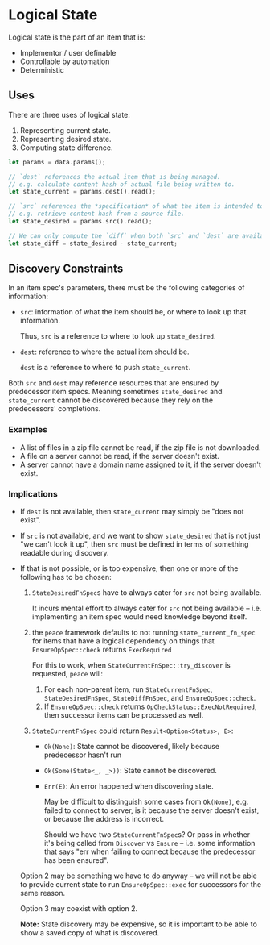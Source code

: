 # Logical State

Logical state is the part of an item that is:

* Implementor / user definable
* Controllable by automation
* Deterministic

## Uses

There are three uses of logical state:

1. Representing current state.
2. Representing desired state.
3. Computing state difference.

```rust ,ignore
let params = data.params();

// `dest` references the actual item that is being managed.
// e.g. calculate content hash of actual file being written to.
let state_current = params.dest().read();

// `src` references the *specification* of what the item is intended to be.
// e.g. retrieve content hash from a source file.
let state_desired = params.src().read();

// We can only compute the `diff` when both `src` and `dest` are available.
let state_diff = state_desired - state_current;
```

## Discovery Constraints

In an item spec's parameters, there must be the following categories of information:

* `src`: information of what the item should be, or where to look up that information.

    Thus, `src` is a reference to where to look up `state_desired`.

* `dest`: reference to where the actual item should be.

    `dest` is a reference to where to push `state_current`.

Both `src` and `dest` may reference resources that are ensured by predecessor item specs. Meaning sometimes `state_desired` and `state_current` cannot be discovered because they rely on the predecessors' completions.

### Examples

* A list of files in a zip file cannot be read, if the zip file is not downloaded.
* A file on a server cannot be read, if the server doesn't exist.
* A server cannot have a domain name assigned to it, if the server doesn't exist.

### Implications

* If `dest` is not available, then `state_current` may simply be "does not exist".
* If `src` is not available, and we want to show `state_desired` that is not just "we can't look it up", then `src` must be defined in terms of something readable during discovery.
* If that is not possible, or is too expensive, then one or more of the following has to be chosen:

    1. `StateDesiredFnSpec`s have to always cater for `src` not being available.

        It incurs mental effort to always cater for `src` not being available &ndash; i.e. implementing an item spec would need knowledge beyond itself.

    2. the `peace` framework defaults to not running `state_current_fn_spec` for items that have a logical dependency on things that `EnsureOpSpec::check` returns `ExecRequired`

        For this to work, when `StateCurrentFnSpec::try_discover` is requested, `peace` will:

        1. For each non-parent item, run `StateCurrentFnSpec`, `StateDesiredFnSpec`, `StateDiffFnSpec`, and `EnsureOpSpec::check`.
        2. If `EnsureOpSpec::check` returns `OpCheckStatus::ExecNotRequired`, then successor items can be processed as well.

    3. `StateCurrentFnSpec` could return `Result<Option<Status>, E>`:

        + `Ok(None)`: State cannot be discovered, likely because predecessor hasn't run
        + `Ok(Some(State<_, _>))`: State cannot be discovered.
        + `Err(E)`: An error happened when discovering state.

            May be difficult to distinguish some cases from `Ok(None)`, e.g. failed to connect to server, is it because the server doesn't exist, or because the address is incorrect.

            Should we have two `StateCurrentFnSpec`s? Or pass in whether it's being called from `Discover` vs `Ensure` &ndash; i.e. some information that says "err when failing to connect because the predecessor has been ensured".

        <!--  -->

    Option 2 may be something we have to do anyway &ndash; we will not be able to provide current state to run `EnsureOpSpec::exec` for successors for the same reason.

    Option 3 may coexist with option 2.

    **Note:** State discovery may be expensive, so it is important to be able to show a saved copy of what is discovered.
